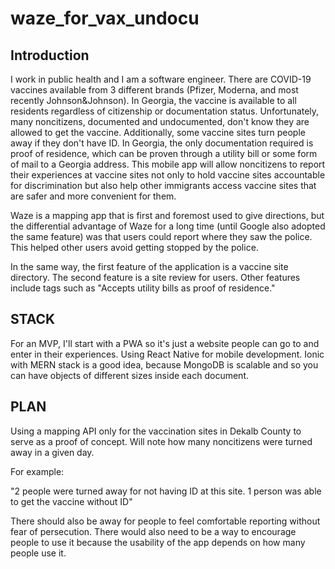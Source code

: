 # waze_for_vax_undocu

## Introduction

I work in public health and I am a software engineer. There are COVID-19 vaccines available from 3 different brands (Pfizer, Moderna, and most recently Johnson&Johnson). In Georgia, the vaccine is available to all residents regardless of citizenship or documentation status. Unfortunately, many noncitizens, documented and undocumented, don't know they are allowed to get the vaccine. Additionally, some vaccine sites turn people away if they don't have ID. In Georgia, the only documentation required is proof of residence, which can be proven through a utility bill or some form of mail to a Georgia address. This mobile app will allow noncitizens to report their experiences at vaccine sites not only to hold vaccine sites accountable for discrimination but also help other immigrants access vaccine sites that are safer and more convenient for them. 

Waze is a mapping app that is first and foremost used to give directions, but the differential advantage of Waze for a long time (until Google also adopted the same feature) was that users could report where they saw the police. This helped other users avoid getting stopped by the police. 

In the same way, the first feature of the application is a vaccine site directory. The second feature is a site review for users. Other features include tags such as "Accepts utility bills as proof of residence." 

## STACK
For an MVP, I'll start with a PWA so it's just a website people can go to and enter in their experiences. 
Using React Native for mobile development. 
Ionic with MERN stack is a good idea, because MongoDB is scalable and so you can have objects of different sizes inside each document. 


## PLAN
Using a mapping API only for the vaccination sites in Dekalb County to serve as a proof of concept.
Will note how many noncitizens were turned away in a given day. 

For example: 

"2 people were turned away for not having ID at this site. 1 person was able to get the vaccine without ID"

There should also be away for people to feel comfortable reporting without fear of persecution. There would also need to be a way to encourage people to use it because the usability of the app depends on how many people use it.

